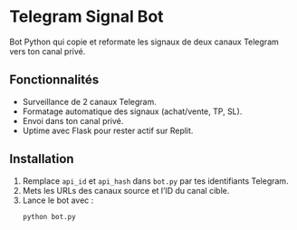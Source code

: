 # Telegram Signal Bot

Bot Python qui copie et reformate les signaux de deux canaux Telegram vers ton canal privé.

## Fonctionnalités

- Surveillance de 2 canaux Telegram.
- Formatage automatique des signaux (achat/vente, TP, SL).
- Envoi dans ton canal privé.
- Uptime avec Flask pour rester actif sur Replit.

## Installation

1. Remplace `api_id` et `api_hash` dans `bot.py` par tes identifiants Telegram.
2. Mets les URLs des canaux source et l’ID du canal cible.
3. Lance le bot avec :
   ```bash
   python bot.py
